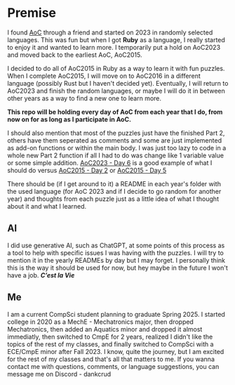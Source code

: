 # Premise
I found [AoC](https://adventofcode.com/about) through a friend and started on 2023 in randomly selected languages.
This was fun but when I got **Ruby** as a language, I really started to enjoy it and wanted to learn more.
I temporarily put a hold on AoC2023 and moved back to the earliest AoC, AoC2015.

I decided to do all of AoC2015 in Ruby as a way to learn it with fun puzzles.
When I complete AoC2015, I will move on to AoC2016 in a different language (possibly Rust but I haven't decided yet).
Eventually, I will return to AoC2023 and finish the random languages, or maybe I will do it in between other years as a way to find a new one to learn more.

**This repo will be holding every day of AoC from each year that I do, from now on for as long as I participate in AoC.**

I should also mention that most of the puzzles just have the finished Part 2, others have them seperated as comments and some are just implemented as add-on functions or within the main body.
I was just too lazy to code in a whole new Part 2 function if all I had to do was change like 1 variable value or some simple addition. 
[AoC2023 - Day 6](https://github.com/Tate-W/Advent-of-Code/blob/main/AoC2023/Day%206/day6.rb) is a good example of what I should do versus [AoC2015 - Day 2](https://github.com/Tate-W/Advent-of-Code/blob/main/AoC2015/Day%202/day2.rb) or [AoC2015 - Day 5](https://github.com/Tate-W/Advent-of-Code/blob/main/AoC2015/Day%205/day5.rb)

There should be (if I get around to it) a README in each year's folder with the used language (for AoC 2023 and if I decide to go random for another year) and thoughts from each puzzle just as a little idea of what I thought about it and what I learned.

## AI
I did use generative AI, such as ChatGPT, at some points of this process as a tool to help with specific issues I was having with the puzzles. I will try to mention it in the yearly READMEs by day but I may forget. 
I personally think this is the way it should be used for now, but hey maybe in the future I won't have a job.
***C’est la Vie***

## Me
I am a current CompSci student planning to graduate Spring 2025.
I started college in 2020 as a MechE - Mechatronics major, then dropped Mechatronics, then added an Aquatics minor and dropped it almost immediatly, then switched to CmpE for 2 years, realized I didn't like the topics of the rest of my classes, and finally switched to CompSci with a ECE/CmpE minor after Fall 2023.
I know, quite the journey, but I am excited for the rest of my classes and that's all that matters to me.
If you wanna contact me with questions, comments, or language suggestions, you can message me on Discord - dankcrud
